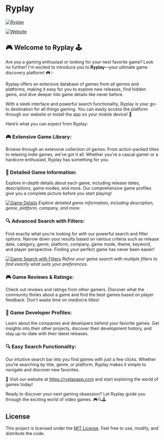 # Ryplay

[![Ryplay](https://fachryafrz.vercel.app/projects/ryplay/home.png)](https://ryplay.vercel.app)

[![Website](https://img.shields.io/badge/Ryplay-Discover%20your%20next%20favorite%20game%20now!-blue)](https://ryplayapp.com)

## 🎮 Welcome to Ryplay 🕹️

Are you a gaming enthusiast or looking for your next favorite game? Look no further! I'm excited to introduce you to **Ryplay**—your ultimate game discovery platform! 🎮✨

Ryplay offers an extensive database of games from all genres and platforms, making it easy for you to explore new releases, find hidden gems, and dive deeper into game details like never before.

With a sleek interface and powerful search functionality, Ryplay is your go-to destination for all things gaming. You can easily access the platform through our website or install the app on your mobile device! 📱

Here’s what you can expect from Ryplay:

### 🎮 Extensive Game Library:

Browse through an extensive collection of games. From action-packed titles to relaxing indie games, we’ve got it all. Whether you're a casual gamer or a hardcore enthusiast, Ryplay has something for you.

### 📝 Detailed Game Information:

Explore in-depth details about each game, including release dates, descriptions, game modes, and more. Our comprehensive game profiles give you a complete picture before you start playing!

[![Game Details](https://fachryafrz.vercel.app/projects/ryplay/game-details.png)](https://ryplay.vercel.app)
_Explore detailed game information, including description, genre, platform, company, and more._

### 🔍 Advanced Search with Filters:

Find exactly what you’re looking for with our powerful search and filter options. Narrow down your results based on various criteria such as release date, category, genre, platform, company, game mode, theme, keyword, and player perspective. Finding your perfect game has never been easier!

[![Game Search with Filters](https://fachryafrz.vercel.app/projects/ryplay/search.png)](https://ryplay.vercel.app)
_Refine your game search with multiple filters to find exactly what suits your preferences._

### 🎮 Game Reviews & Ratings:

Check out reviews and ratings from other gamers. Discover what the community thinks about a game and find the best games based on player feedback. Don't waste time on mediocre titles!

### 👥 Game Developer Profiles:

Learn about the companies and developers behind your favorite games. Get insights into their other projects, discover their development history, and stay up-to-date with their latest releases.

### 🔍 Easy Search Functionality:

Our intuitive search bar lets you find games with just a few clicks. Whether you’re searching by title, genre, or platform, Ryplay makes it simple to navigate and discover new favorites.

🎉 Visit our website at https://ryplayapp.com and start exploring the world of games today!

Ready to discover your next gaming obsession? Let Ryplay guide you through the exciting world of video games. 🎮🔍🕹️

## License

This project is licensed under the [MIT License](LICENSE.md). Feel free to use, modify, and distribute the code.
